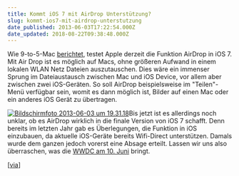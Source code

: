 ```yaml
---
title: Kommt iOS 7 mit AirDrop Unterstützung?
slug: kommt-ios7-mit-airdrop-unterstutzung
date_published: 2013-06-03T17:22:54.000Z
date_updated: 2018-08-22T09:38:48.000Z
---
```


Wie 9-to-5-Mac [berichtet](http://9to5mac.com/2013/06/02/apple-again-plans-airdrop-wireless-file-sharing-for-ios/), testet Apple derzeit die Funktion AirDrop in iOS 7. Mit Air Drop ist es möglich auf Macs, ohne größeren Aufwand in einem lokalen WLAN Netz Dateien auszutauschen. Dies wäre ein immenser Sprung im Dateiaustausch zwischen Mac und iOS Device, vor allem aber zwischen zwei iOS-Geräten. So soll AirDrop beispielsweise im "Teilen"-Menü verfügbar sein, womit es dann möglich ist, Bilder auf einen Mac oder ein anderes iOS Gerät zu übertragen.

[![Bildschirmfoto 2013-06-03 um 19.31.18](//picdump.thafaker.de/2013/06/Bildschirmfoto-2013-06-03-um-19.31.18-580x315.png)](__GHOST_URL__/kommt-ios7-mit-airdrop-unterstutzung/bildschirmfoto-2013-06-03-um-19-31-18/)Bis jetzt ist es allerdings noch unklar, ob es AirDrop wirklich in die finale Version von iOS 7 schafft. Denn bereits im letzten Jahr gab es Überlegungen, die Funktion in iOS einzubauen, da aktuelle iOS-Geräte bereits Wifi-Direct unterstützen. Damals wurde dem ganzen jedoch vorerst eine Absage erteilt. Lassen wir uns also überraschen, was die [WWDC am 10. Juni](__GHOST_URL__/apple-bestatigt-wwdc-termin/) bringt.

[[via](http://9to5mac.com/2013/06/02/apple-again-plans-airdrop-wireless-file-sharing-for-ios/)]
